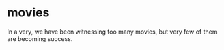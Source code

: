 # movies

In a very, we have been witnessing too many movies, but very few of them are becoming success.
